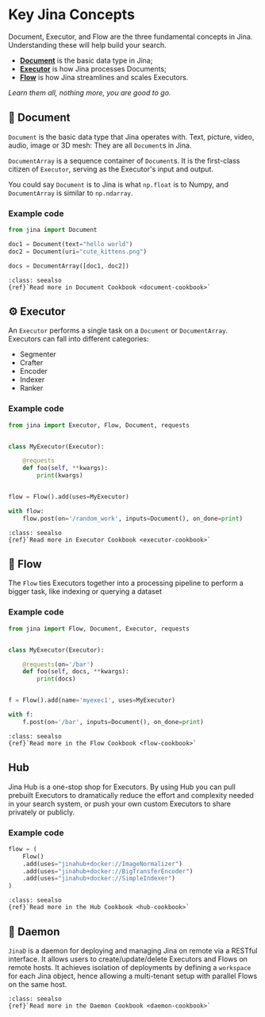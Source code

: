 # Key Jina Concepts

Document, Executor, and Flow are the three fundamental concepts in Jina. Understanding these will help build your search.

- [**Document**](Document.md) is the basic data type in Jina;
- [**Executor**](Executor.md) is how Jina processes Documents;
- [**Flow**](Flow.md) is how Jina streamlines and scales Executors.

*Learn them all, nothing more, you are good to go.*

## 📄 Document

`Document` is the basic data type that Jina operates with. Text, picture, video, audio, image or 3D mesh: They are
all `Document`s in Jina.

`DocumentArray` is a sequence container of `Document`s. It is the first-class citizen of `Executor`, serving as the
Executor's input and output.

You could say `Document` is to Jina is what `np.float` is to Numpy, and `DocumentArray` is similar to `np.ndarray`.

### Example code

```python
from jina import Document

doc1 = Document(text="hello world")
doc2 = Document(uri="cute_kittens.png")

docs = DocumentArray([doc1, doc2])
```
````{admonition} See Also
:class: seealso
{ref}`Read more in Document Cookbook <document-cookbook>`
````

## ⚙️ Executor

An `Executor` performs a single task on a `Document` or `DocumentArray`. Executors can fall into different categories:

- Segmenter
- Crafter
- Encoder
- Indexer
- Ranker
### Example code

```python
from jina import Executor, Flow, Document, requests


class MyExecutor(Executor):

    @requests
    def foo(self, **kwargs):
        print(kwargs)


flow = Flow().add(uses=MyExecutor)

with flow:
    flow.post(on='/random_work', inputs=Document(), on_done=print)
```

````{admonition} See Also
:class: seealso
{ref}`Read more in Executor Cookbook <executor-cookbook>`
````

## 🔀 Flow

The `Flow` ties Executors together into a processing pipeline to perform a bigger task, like indexing or querying a dataset

### Example code

```python
from jina import Flow, Document, Executor, requests


class MyExecutor(Executor):

    @requests(on='/bar')
    def foo(self, docs, **kwargs):
        print(docs)


f = Flow().add(name='myexec1', uses=MyExecutor)

with f:
    f.post(on='/bar', inputs=Document(), on_done=print)
```


````{admonition} See Also
:class: seealso
{ref}`Read more in the Flow Cookbook <flow-cookbook>`
````

## Hub

Jina Hub is a one-stop shop for Executors. By using Hub you can pull prebuilt Executors to dramatically reduce the effort and complexity needed in your search system, or push your own custom Executors to share privately or publicly.

### Example code

```python
flow = (
    Flow()
    .add(uses="jinahub+docker://ImageNormalizer")
    .add(uses="jinahub+docker://BigTransferEncoder")
    .add(uses="jinahub+docker://SimpleIndexer")
)
```

````{admonition} See Also
:class: seealso
{ref}`Read more in the Hub Cookbook <hub-cookbook>`
````

## 👹 Daemon

`JinaD` is a daemon for deploying and managing Jina on remote via a
RESTful interface. It allows users to create/update/delete Executors and Flows on remote hosts. It achieves isolation of
deployments by defining a `workspace` for each Jina object, hence allowing a multi-tenant setup with parallel Flows on
the same host.

````{admonition} See Also
:class: seealso
{ref}`Read more in the Daemon Cookbook <daemon-cookbook>`
````
